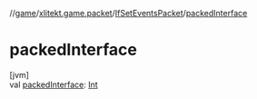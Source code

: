 //[game](../../../index.md)/[xlitekt.game.packet](../index.md)/[IfSetEventsPacket](index.md)/[packedInterface](packed-interface.md)

# packedInterface

[jvm]\
val [packedInterface](packed-interface.md): [Int](https://kotlinlang.org/api/latest/jvm/stdlib/kotlin/-int/index.html)
